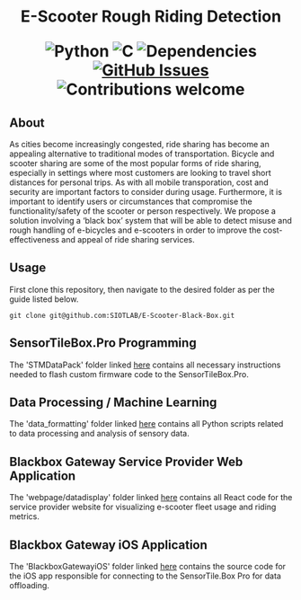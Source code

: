<h1 align="center"> E-Scooter Rough Riding Detection

  ![Python](https://img.shields.io/badge/python-v3.8+-blue.svg)
  ![C](https://img.shields.io/badge/gcc-v14.38+-pink.svg)
  ![Dependencies](https://img.shields.io/badge/dependencies-up%20to%20date-brightgreen.svg)
  [![GitHub Issues](https://img.shields.io/github/issues/joshuajerome/senior-des.svg)](https://github.com/joshuajerome/senior-des/issues)
  ![Contributions welcome](https://img.shields.io/badge/contributions-welcome-yellow.svg)
  
</h1>

## About

As cities become increasingly congested, ride sharing has become an appealing alternative to traditional modes of transportation. Bicycle and scooter sharing are some of the most popular forms of ride sharing, especially in settings where most customers are looking to travel short distances for personal trips. As with all mobile transporation, cost and security are important factors to consider during usage. Furthermore, it is important to identify users or circumstances that compromise the functionality/safety of the scooter or person respectively. We propose a solution involving a ‘black box’ system that will be able to detect misuse and rough handling of e-bicycles and e-scooters in order to improve the cost-effectiveness and appeal of ride sharing services.

## Usage

First clone this repository, then navigate to the desired folder as per the guide listed below.

```shell
git clone git@github.com:SIOTLAB/E-Scooter-Black-Box.git
```

## SensorTileBox.Pro Programming

The 'STMDataPack' folder linked [here](https://github.com/SIOTLAB/E-Scooter-Black-Box/tree/main/STMDataPack) contains all necessary instructions needed to flash custom firmware code to the SensorTileBox.Pro.

## Data Processing / Machine Learning

The 'data_formatting' folder linked [here](https://github.com/SIOTLAB/E-Scooter-Black-Box/tree/main/data_formatting) contains all Python scripts related to data processing and analysis of sensory data.

## Blackbox Gateway Service Provider Web Application

The 'webpage/datadisplay' folder linked [here](https://github.com/SIOTLAB/E-Scooter-Black-Box/tree/main/webpage/datadisplay) contains all React code for the service provider website for visualizing e-scooter fleet usage and riding metrics.

## Blackbox Gateway iOS Application

The 'BlackboxGatewayiOS' folder linked [here](https://github.com/SIOTLAB/E-Scooter-Black-Box/tree/main/BlackboxGatewayiOS) contains the source code for the iOS app responsible for connecting to the SensorTile.Box Pro for data offloading.
